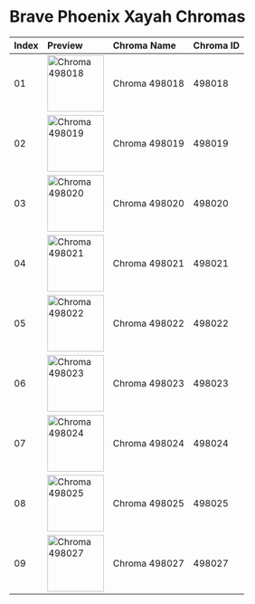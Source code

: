 # Brave Phoenix Xayah Chromas

| Index | Preview | Chroma Name | Chroma ID |
|:---|:---|:---|:---|
| 01 | <img src='https://raw.communitydragon.org/latest/plugins/rcp-be-lol-game-data/global/default/v1/champion-chroma-images/498/498018.png' alt='Chroma 498018' width='100'> | Chroma 498018 | 498018 |
| 02 | <img src='https://raw.communitydragon.org/latest/plugins/rcp-be-lol-game-data/global/default/v1/champion-chroma-images/498/498019.png' alt='Chroma 498019' width='100'> | Chroma 498019 | 498019 |
| 03 | <img src='https://raw.communitydragon.org/latest/plugins/rcp-be-lol-game-data/global/default/v1/champion-chroma-images/498/498020.png' alt='Chroma 498020' width='100'> | Chroma 498020 | 498020 |
| 04 | <img src='https://raw.communitydragon.org/latest/plugins/rcp-be-lol-game-data/global/default/v1/champion-chroma-images/498/498021.png' alt='Chroma 498021' width='100'> | Chroma 498021 | 498021 |
| 05 | <img src='https://raw.communitydragon.org/latest/plugins/rcp-be-lol-game-data/global/default/v1/champion-chroma-images/498/498022.png' alt='Chroma 498022' width='100'> | Chroma 498022 | 498022 |
| 06 | <img src='https://raw.communitydragon.org/latest/plugins/rcp-be-lol-game-data/global/default/v1/champion-chroma-images/498/498023.png' alt='Chroma 498023' width='100'> | Chroma 498023 | 498023 |
| 07 | <img src='https://raw.communitydragon.org/latest/plugins/rcp-be-lol-game-data/global/default/v1/champion-chroma-images/498/498024.png' alt='Chroma 498024' width='100'> | Chroma 498024 | 498024 |
| 08 | <img src='https://raw.communitydragon.org/latest/plugins/rcp-be-lol-game-data/global/default/v1/champion-chroma-images/498/498025.png' alt='Chroma 498025' width='100'> | Chroma 498025 | 498025 |
| 09 | <img src='https://raw.communitydragon.org/latest/plugins/rcp-be-lol-game-data/global/default/v1/champion-chroma-images/498/498027.png' alt='Chroma 498027' width='100'> | Chroma 498027 | 498027 |
